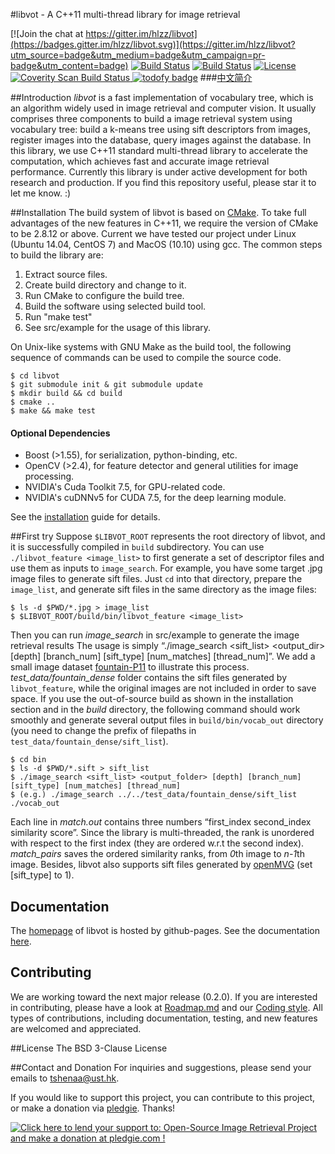 #libvot - A C++11 multi-thread library for image retrieval

[![Join the chat at https://gitter.im/hlzz/libvot](https://badges.gitter.im/hlzz/libvot.svg)](https://gitter.im/hlzz/libvot?utm_source=badge&utm_medium=badge&utm_campaign=pr-badge&utm_content=badge)
[![Build Status](https://travis-ci.org/hlzz/libvot.svg?branch=master)](https://travis-ci.org/hlzz/libvot) 
[![Build Status](https://travis-ci.org/hlzz/libvot.svg?branch=feature)](https://travis-ci.org/hlzz/libvot) 
[![License](https://img.shields.io/badge/license-BSD-blue.svg)](LICENSE)
<a href="https://scan.coverity.com/projects/hlzz-libvot">
  <img alt="Coverity Scan Build Status"
       src="https://scan.coverity.com/projects/8983/badge.svg"/>
</a>
[![todofy badge](https://todofy.org/b/hlzz/libvot/master)](https://todofy.org/r/hlzz/libvot/master)
###[中文简介](doc/README_Chinese.md)

##Introduction
*libvot* is a fast implementation of vocabulary tree, which is an algorithm widely used in image retrieval and computer vision. It usually comprises three components to build a image retrieval system using vocabulary tree: build a k-means tree using sift descriptors from images, register images into the database, query images against the database. In this library, we use C++11 standard multi-thread library to accelerate the computation, which achieves fast and accurate image retrieval performance. Currently this library is under active development for both research and production. If you find this repository useful, please star it to let me know. :)

##Installation
The build system of libvot is based on [CMake](http://cmake.org). To take full advantages of the new features in C++11, we require the version of CMake to be 2.8.12 or above. Current we have tested our project under Linux (Ubuntu 14.04, CentOS 7) and MacOS (10.10) using gcc. The common steps to build the library are:

1. Extract source files.
2. Create build directory and change to it.
3. Run CMake to configure the build tree.
4. Build the software using selected build tool.
5. Run "make test"
6. See src/example for the usage of this library.

On Unix-like systems with GNU Make as the build tool, the following sequence of commands can be used to compile the source code.

    $ cd libvot
    $ git submodule init & git submodule update  
    $ mkdir build && cd build
    $ cmake ..
    $ make && make test

#### Optional Dependencies
* Boost (>1.55), for serialization, python-binding, etc.
* OpenCV (>2.4), for feature detector and general utilities for image processing.
* NVIDIA's Cuda Toolkit 7.5, for GPU-related code.
* NVIDIA's cuDNNv5 for CUDA 7.5, for the deep learning module.

See the [installation](doc/installation.md) guide for details.

##First try
Suppose `$LIBVOT_ROOT` represents the root directory of libvot, and it is successfully compiled in `build` subdirectory. You can use `./libvot_feature <image_list>` to first generate a set of descriptor files and use them as inputs to `image_search`. For example, you have some target .jpg image files to generate sift files. Just `cd` into that directory, prepare the `image_list`, and generate sift files in the same directory as the image files:

    $ ls -d $PWD/*.jpg > image_list
    $ $LIBVOT_ROOT/build/bin/libvot_feature <image_list>

Then you can run *image_search* in src/example to generate the image retrieval results
The usage is simply “./image_search <sift_list> <output_dir> [depth] [branch_num] [sift_type] [num_matches] [thread_num]”. 
We add a small image dataset [fountain-P11](http://cvlabwww.epfl.ch/data/multiview/denseMVS.html) to illustrate this process. 
*test_data/fountain_dense* folder contains the sift files generated by `libvot_feature`, while the original images are not included in order to save space. 
If you use the out-of-source build as shown in the installation section and in the *build* directory, 
the following command should work smoothly and generate several output files in `build/bin/vocab_out` directory (you need to change the prefix of filepaths in `test_data/fountain_dense/sift_list`).

    $ cd bin
    $ ls -d $PWD/*.sift > sift_list
    $ ./image_search <sift_list> <output_folder> [depth] [branch_num] [sift_type] [num_matches] [thread_num]  
    $ (e.g.) ./image_search ../../test_data/fountain_dense/sift_list ./vocab_out

Each line in *match.out* contains three numbers “first_index second_index similarity score”. 
Since the library is multi-threaded, the rank is unordered with respect to the first index (they are ordered w.r.t the second index). 
*match_pairs* saves the ordered similarity ranks, from *0*th image to *n-1*th image. Besides, libvot also supports sift files generated by [openMVG](https://github.com/openMVG/openMVG/) (set [sift_type] to 1).

## Documentation
The [homepage](http://hlzz.github.io/libvot/) of libvot is hosted by github-pages. See the documentation [here](http://hlzz.github.io/libvot/doc/html/index.html).

## Contributing
We are working toward the next major release (0.2.0). 
If you are interested in contributing, please have a look at [Roadmap.md](doc/Roadmap.md) and our [Coding style](doc/coding_style.md). 
All types of contributions, including documentation, testing, and new features are welcomed and appreciated.

##License
The BSD 3-Clause License

##Contact and Donation
For inquiries and suggestions, please send your emails to <tshenaa@ust.hk>.

If you would like to support this project, you can contribute to this project, or make a donation via [pledgie](https://pledgie.com/campaigns/30901). Thanks!

<a href='https://pledgie.com/campaigns/30901'><img alt='Click here to lend your support to: Open-Source Image Retrieval Project and make a donation at pledgie.com !' src='https://pledgie.com/campaigns/30901.png?skin_name=chrome' border='0' ></a>
